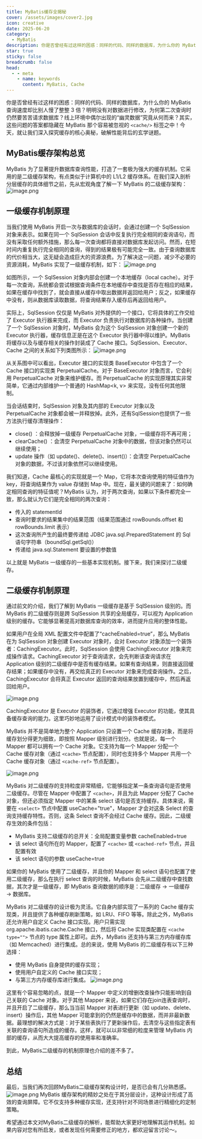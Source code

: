 ```yaml
---
title: MyBatis缓存全揭秘
cover: /assets/images/cover2.jpg
icon: creative
date: 2025-06-20
category:
  - MyBatis
description: 你是否曾经有过这样的困惑：同样的代码、同样的数据库，为什么你的 MyBatis 查询速度却比别人慢了整整 3 倍？明明没有对数据进行修改，为何第二次查询时仍然要苦苦请求数据库？线上环境中偶尔出现的“幽灵数据”究竟从何而来？其实，这些问题的答案都隐藏在 MyBatis 那个容易被忽视的 `<cache/>` 标签之中！今天，就让我们深入探究缓存的核心奥秘，破解性能背后的玄学谜题。
star: true
sticky: false
breadcrumb: false
head:
  - - meta
    - name: keywords
      content: MyBatis, Cache
---
```


你是否曾经有过这样的困惑：同样的代码、同样的数据库，为什么你的 MyBatis 查询速度却比别人慢了整整 3 倍？明明没有对数据进行修改，为何第二次查询时仍然要苦苦请求数据库？线上环境中偶尔出现的“幽灵数据”究竟从何而来？其实，这些问题的答案都隐藏在 MyBatis 那个容易被忽视的 `<cache/>` 标签之中！今天，就让我们深入探究缓存的核心奥秘，破解性能背后的玄学谜题。

## MyBatis缓存架构总览
MyBatis 为了显著提升数据库查询性能，打造了一套极为强大的缓存机制。它采用的是二级缓存架构，有点类似于计算机中的 L1/L2 缓存体系。在我们深入剖析分层缓存的具体细节之前，先从宏观角度了解一下 MyBatis 的二级缓存架构：
![image.png](https://s2.loli.net/2025/07/07/1qcufFkrC6W5EZj.png)

## 一级缓存机制原理
当我们使用 MyBatis 开启一次与数据库的会话时，会通过创建一个 SqlSession 对象来表示。如果在同一个 SqlSession 会话中反复执行完全相同的查询语句，而没有采取任何额外措施，那么每一次查询都将直接对数据库发起访问。然而，在短时间内重复执行完全相同的查询，得到的结果极有可能完全一致。由于查询数据库的代价相当大，这无疑会造成巨大的资源浪费。为了解决这一问题，减少不必要的资源消耗，MyBatis 实现了一级缓存机制，如下：
![image.png](https://s2.loli.net/2025/07/07/Y8vZAiTSF5DzxLJ.png)

如图所示，一个 SqlSession 对象内部会创建一个本地缓存（local cache）。对于每一次查询，系统都会尝试根据查询条件在本地缓存中查找是否存在相应的结果，如果在缓存中找到了，就会直接从缓存中取出数据并返回给用户；反之，如果缓存中没有，则从数据库读取数据，将查询结果存入缓存后再返回给用户。

实际上，SqlSession 仅仅是 MyBatis 对外提供的一个接口，它将具体的工作交给了 Executor 执行器来完成，而 Executor 负责执行对数据库的各种操作。当创建了一个 SqlSession 对象时，MyBatis 会为这个 SqlSession 对象创建一个新的 Executor 执行器，缓存信息正是在这个 Executor 执行器中得以维护。MyBatis 将缓存以及与缓存相关的操作封装成了 Cache 接口。SqlSession、Executor、Cache 之间的关系如下列类图所示：
![image.png](https://s2.loli.net/2025/07/07/ulqmBri5teECOcY.png)

从关系图中可以看出，Executor 接口的实现类 BaseExecutor 中包含了一个 Cache 接口的实现类 PerpetualCache。对于 BaseExecutor 对象而言，它会利用 PerpetualCache 对象来维护缓存。而 PerpetualCache 的实现原理其实非常简单，它通过内部维护一个普通的 HashMap<k, v> 来实现，没有任何其他限制。

当会话结束时，SqlSession 对象及其内部的 Executor 对象以及 PerpetualCache 对象都会被一并释放掉。此外，还有SqlSession也提供了一些方法执行缓存清理操作：

- close() ：会释放掉一级缓存 PerpetualCache 对象，一级缓存将不再可用；
- clearCache() ：会清空 PerpetualCache 对象中的数据，但该对象仍然可以继续使用； 
- update 操作（如 update()、delete()、insert()）：会清空 PerpetualCache 对象的数据，不过该对象依然可以继续使用。

我们知道，Cache 最核心的实现就是一个 Map，它将本次查询使用的特征值作为 key，将查询结果作为 value 存储到 Map 中。现在，最关键的问题来了：如何确定相同查询的特征值呢？MyBatis 认为，对于两次查询，如果以下条件都完全一致，那么就认为它们是完全相同的两次查询：
- 传入的 statementId
- 查询时要求的结果集中的结果范围（结果范围通过 rowBounds.offset 和 rowBounds.limit 表示） 
- 这次查询所产生的最终要传递给 JDBC java.sql.PreparedStatement 的 Sql 语句字符串（boundSql.getSql()） 
- 传递给 java.sql.Statement 要设置的参数值

以上就是 MyBatis 一级缓存的一些基本实现机制。接下来，我们来探讨二级缓存。

## 二级缓存机制原理

通过前文的介绍，我们了解到 MyBatis 一级缓存是基于 SqlSession 级别的。而 MyBatis 的二级缓存则是跨 SqlSession 共享的全局缓存，可以视为 Application 级别的缓存。它能够显著提高对数据库查询的效率，进而提升应用的整体性能。

如果用户在全局 XML 配置文件中配置了“cacheEnabled=true”，那么 MyBatis 在为 SqlSession 对象创建 Executor 对象时，会对 Executor 对象添加一个装饰者：CachingExecutor。此时，SqlSession 会使用 CachingExecutor 对象来完成操作请求。CachingExecutor 对于查询请求，会先判断该查询请求在 Application 级别的二级缓存中是否有缓存结果。如果有查询结果，则直接返回缓存结果；如果缓存中没有，再交给真正的 Executor 对象来完成查询操作。之后，CachingExecutor 会将真正 Executor 返回的查询结果放置到缓存中，然后再返回给用户。

![image.png](https://s2.loli.net/2025/07/07/aZfeknHxSvbsDzV.png)

CachingExecutor 是 Executor 的装饰者，它通过增强 Executor 的功能，使其具备缓存查询的能力。这里巧妙地运用了设计模式中的装饰者模式。

MyBatis 并不是简单地为整个 Application 只设置一个 Cache 缓存对象，而是将缓存划分得更为细致，即按照 Mapper 级别进行划分。也就是说，每一个 Mapper 都可以拥有一个 Cache 对象。它支持为每一个 Mapper 分配一个 Cache 缓存对象（通过 `<cache>` 节点配置），同时也支持多个 Mapper 共用一个 Cache 缓存对象（通过 `<cache-ref>` 节点配置）。

![image.png](https://s2.loli.net/2025/07/07/2tNCahIJYPG9mKX.png)

MyBatis 对二级缓存的支持粒度非常精细，它能够指定某一条查询语句是否使用二级缓存。尽管在 Mapper 中配置了 `<cache>`，并且为此 Mapper 分配了 Cache 对象，但还必须指定 Mapper 中的某条 select 语句是否支持缓存。具体来说，需要在 `<select>` 节点中配置 useCache="true"，Mapper 才会对这条 Select 的查询支持缓存特性。否则，这条 Select 查询不会经过 Cache 缓存。因此，二级缓存生效的条件包括：

- MyBatis 支持二级缓存的总开关：全局配置变量参数 cacheEnabled=true 
- 该 select 语句所在的 Mapper，配置了 `<cache>` 或 `<cached-ref>` 节点，并且配置有效
- 该 select 语句的参数 useCache=true

如果你的 MyBatis 使用了二级缓存，并且你的 Mapper 和 select 语句也配置了使用二级缓存，那么在执行 select 查询的时候，MyBatis 会先从二级缓存中查找数据，其次才是一级缓存，即 MyBatis 查询数据的顺序是：二级缓存 → 一级缓存 → 数据库。

MyBatis 对二级缓存的设计极为灵活。它自身内部实现了一系列的 Cache 缓存实现类，并且提供了各种缓存刷新策略，如 LRU、FIFO 等等。除此之外，MyBatis 还允许用户自定义 Cache 接口实现。用户只需实现 org.apache.ibatis.cache.Cache 接口，然后将 Cache 实现类配置在 `<cache type="">` 节点的 type 属性上即可。此外，MyBatis 还支持与第三方内存缓存库（如 Memcached）进行集成。总的来说，使用 MyBatis 的二级缓存有以下三种选择：
- 使用 MyBatis 自身提供的缓存实现； 
- 使用用户自定义的 Cache 接口实现； 
- 与第三方内存缓存库进行集成。
  ![image.png](https://s2.loli.net/2025/07/07/IAaSHf5YxUgCG31.png)

这里有个容易忽略的点，就是一个 Mapper 中定义的增删改查操作只能影响到自己关联的 Cache 对象。对于其他 Mapper 来说，如果它们存在join连表查询时，并且开启了二级缓存，那么当当前 Mapper 对表进行更新（如 update、delete、insert）操作后，其他 Mapper 可能拿到的仍然是缓存中的数据，而并非最新数据。最理想的解决方式是：对于某些表执行了更新操作后，去清空与这些指定表有关联的查询语句所造成的缓存。这样，就可以以非常细的粒度来管理 MyBatis 内部的缓存，从而大大提高缓存的使用率和准确率。

到此，MyBatis二级缓存的机制原理也介绍的差不多了。

## 总结

最后，当我们再次回顾MyBatis二级缓存架构设计时，是否已会有几分熟悉感。
![image.png](https://s2.loli.net/2025/07/07/1qcufFkrC6W5EZj.png)
MyBatis 缓存架构的精妙之处在于其分层设计，这种设计形成了高效的查询屏障。它不仅支持多种缓存实现，还支持针对不同场景进行精细化的定制策略。

希望通过本文对MyBatis二级缓存的解析，能帮助大家更好地理解其运作机制。如果内容对您有所启发，或者发现任何需要修正的地方，都欢迎留言讨论～。